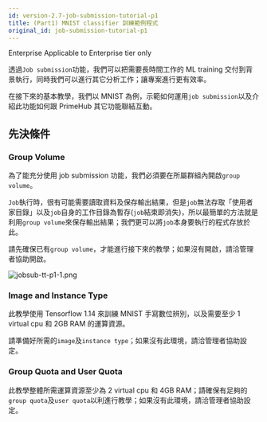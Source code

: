 ```yaml
---
id: version-2.7-job-submission-tutorial-p1
title: (Part1) MNIST classifier 訓練範例程式
original_id: job-submission-tutorial-p1
---
```


<div class="ee-only tooltip">Enterprise
  <span class="tooltiptext">Applicable to Enterprise tier only</span>
</div>

透過`Job submission`功能，我們可以把需要長時間工作的 ML training 交付到背景執行，同時我們可以進行其它分析工作；讓專案進行更有效率。

在接下來的基本教學，我們以 MNIST 為例，示範如何運用`job submission`以及介紹此功能如何跟 PrimeHub 其它功能聯結互動。

## 先決條件

### Group Volume

為了能充分使用 job submission 功能，我們必須要在所屬群組內開啟`group volume`。

`Job`執行時，很有可能需要讀取資料及保存輸出結果，但是`job`無法存取「使用者家目錄」以及`job`自身的工作目錄為暫存(`job`結束即消失)，所以最簡單的方法就是利用`group volume`來保存輸出結果；我們更可以將`job`本身要執行的程式存放於此。

請先確保已有`group volume`，才能進行接下來的教學；如果沒有開啟，請洽管理者協助開啟。

![jobsub-tt-p1-1.png](assets/jobsub-tt-p1-1.png)

### Image and Instance Type

此教學使用 Tensorflow 1.14 來訓練 MNIST 手寫數位辨別，以及需要至少 1 virtual cpu 和 2GB RAM 的運算資源。

請準備好所需的`image`及`instance type`；如果沒有此環境，請洽管理者協助設定。

### Group Quota and User Quota

此教學整體所需運算資源至少為 2 virtual cpu 和 4GB RAM；請確保有足夠的`group quota`及`user quota`以利進行教學；如果沒有此環境，請洽管理者協助設定。
